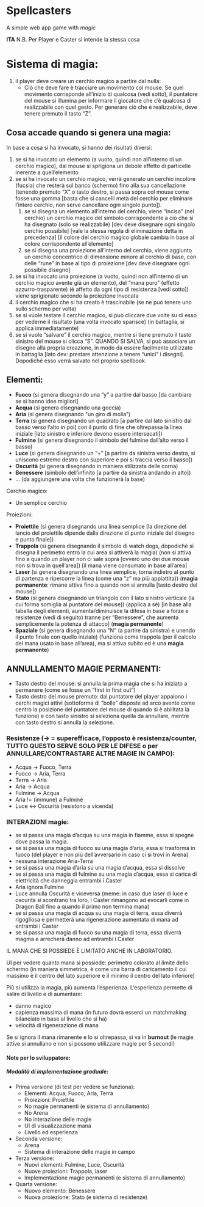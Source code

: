 # Spellcasters
A simple web app game with *magic*

**ITA**
N.B. Per Player e Caster si intende la stessa cosa

# Sistema di magia:

1. il player deve creare un cerchio magico a partire dal nulla:
    - Ciò che deve fare è tracciare un movimento col mouse. Se quel movimento corrisponde all’inizio di qualcosa (vedi sotto), il puntatore del mouse si illumina per informare il giocatore che c’è qualcosa di realizzabile con quel gesto. Per generare ciò che è realizzabile, deve tenere premuto il tasto “Z”.

## Cosa accade quando si genera una magia:

In base a cosa si ha invocato, si hanno dei risultati diversi:

1. se si ha invocato un elemento (a vuoto, quindi non all’interno di un cerchio magico), dal mouse si sprigiona un debole effetto di particelle inerente a quell’elemento
2. se si ha invocato un cerchio magico, verrà generato un cerchio incolore (fucsia) che resterà sul banco (schermo) fino alla sua cancellazione (tenendo premuto “X” o tasto destro, si passa sopra col mouse come fosse una gomma \[basta che si cancelli metà del cerchio per eliminare l’intero cerchio, non serve cancellare ogni singolo punto\]).
    1. se si disegna un elemento all’interno del cerchio, viene “inciso” (nel cerchio) un cerchio magico del simbolo corrispondente a ciò che si ha disegnato (solo se realizzabile) \[dev deve disegnare ogni singolo cerchio possibile\] \[vale la stessa regola di eliminazione detta in precedenza\] \[il colore del cerchio magico globale cambia in base al colore corrispondente all’elemento\]
    2. se si disegna una proiezione all’interno del cerchio, viene aggiunto un cerchio concentrico di dimensione minore al cerchio di base, con delle “rune” in base al tipo di proiezione \[dev deve disegnare ogni possibile disegno\]
3. se si ha invocato una proiezione (a vuoto, quindi non all’interno di un cerchio magico avente già un elemento), del “mana puro” (effetto azzurro-trasparente) (è affetto da ogni tipo di resistenza \[vedi sotto\]) viene sprigionato secondo la proiezione invocata
4. il cerchio magico che si ha creato è trascinabile (se ne può tenere uno sullo schermo per volta)
5. se si vuole testare il cerchio magico, si può cliccare due volte su di esso per vederne il risultato (una volta invocato sparisce) (in battaglia, si applica immediatamente)
6. se si vuole “salvare” il cerchio magico, mentre si tiene premuto il tasto sinistro del mouse si clicca “S”. QUANDO SI SALVA, si può associare un disegno alla propria creazione, in modo da essere facilmente utilizzato in battaglia \[lato dev: prestare attenzione a tenere “unici” i disegni\]. Dopodiché esso verrà salvato nel proprio spellbook.

## Elementi:

- **Fuoco** (si genera disegnando una “y” a partire dal basso \[da cambiare se si hanno idee migliori\]
- **Acqua** (si genera disegnando una goccia)
- **Aria** (si genera disegnando “un giro di molla”)
- **Terra** (si genera disegnando un quadrato \[a partire dal lato sinistro dal basso verso l’alto in poi\] con il punto di fine che oltrepassa la linea iniziale \[lato sinistro e inferiore devono essere intersecati\])
- **Fulmine** (si genera disegnando il simbolo del fulmine dall’alto verso il basso)
- **Luce** (si genera disegnando un “+” \[a partire da sinistra verso destra, si uniscono estremo destro con superiore e poi si traccia verso il basso\])
- **Oscurità** (si genera disegnando in maniera stilizzata delle corna)
- **Benessere** (simbolo dell’infinito \[a partire da sinistra andando in alto\])
- … (da aggiungere una volta che funzionerà la base)

Cerchio magico:

- Un semplice cerchio

Proiezioni:

- **Proiettile** (si genera disegnando una linea semplice \[la direzione del lancio del proiettile dipende dalla direzione di punto iniziale del disegno e punto finale\])
- **Trappola** (si genera disegnando il simbolo di watch dogs, dopodiché si disegna il perimetro entro la cui area si attiverà la magia) (non si attiva fino a quando un player non ci sale sopra \[ovvero uno dei due mouse non si trova in quell’area\]) \[il mana viene consumato in base all’area\]
- **Laser** (si genera disegnando una linea semplice, torna indietro al punto di partenza e ripercorre la linea (come una “z” ma più appiattita)) (**magia permanente**: rimane attiva fino a quando non si annulla \[tasto destro del mouse\])
- **Stato** (si genera disegnando un triangolo con il lato sinistro verticale (la cui forma somiglia al puntatore del mouse)) (applica a sé) \[in base alla tabella degli elementi, aumenta/diminuisce la difesa in base a forze e resistenze (vedi di seguito) tranne per “Benessere”, che aumenta semplicemente la potenza di attacco\] (**magia permanente**)
- **Spaziale** (si genera disegnando una “N” (a partire da sinistra) e unendo il punto finale con quello iniziale) (funziona come trappola (per il calcolo del mana usato in base all’area), ma si attiva subito ed è una **magia permanente**)

## ANNULLAMENTO MAGIE PERMANENTI:

- Tasto destro del mouse: si annulla la prima magia che si ha iniziato a permanere (come se fosse un “first in first out”)
- Tasto destro del mouse premuto: dal puntatore del player appaiono i cerchi magici attivi (sottoforma di “bolle” disposte ad arco avente come centro la posizione del puntatore del mouse di quando si è abilitata la funzione) e con tasto sinistro si seleziona quella da annullare, mentre con tasto destro si annulla la selezione.

 ### Resistenze (-> = superefficace, l’opposto è resistenza/counter, TUTTO QUESTO SERVE SOLO PER LE DIFESE o per ANNULLARE/CONTRASTARE ALTRE MAGIE IN CAMPO):

- Acqua -> Fuoco, Terra
- Fuoco -> Aria, Terra
- Terra -> Aria
- Aria -> Acqua
- Fulmine -> Acqua
- Aria != (immune) a Fulmine
- Luce &lt;-&gt; Oscurità (resistono a vicenda)

### INTERAZIONI magie:

- se si passa una magia d’acqua su una magia in fiamme, essa si spegne dove passa la magia.
- se si passa una magia di fuoco su una magia d’aria, essa si trasforma in fuoco (del player e non più dell’avversario in caso ci si trovi in Arena)
- nessuna interazione Aria-Terra
- se si passa una magia d’aria su una magia d’acqua, essa si dissolve
- se si passa una magia di fulmine su una magia d’acqua, essa si carica di elettricità che danneggia entrambi i Caster
- Aria ignora Fulmine
- Luce annulla Oscurità e viceversa (meme: in caso due laser di luce e oscurità si scontrano tra loro, i Caster rimangono ad evocarli come in Dragon Ball fino a quando il primo non termina mana)
- se si passa una magia di acqua su una magia di terra, essa diverrà rigogliosa e permetterà una rigenerazione aumentata di mana ad entrambi i Caster
- se si passa una magia di fuoco su una magia di terra, essa diverrà magma e arrecherà danno ad entrambi i Caster

IL MANA CHE SI POSSIEDE È LIMITATO ANCHE IN LABORATORIO.

UI per vedere quanto mana si possiede: perimetro colorato al limite dello schermo (in maniera simmetrica, è come una barra di caricamento il cui massimo è il centro del lato superiore e il minimo il centro del lato inferiore)

Più si utilizza la magia, più aumenta l’esperienza. L’esperienza permette di salire di livello e di aumentare:

- danno magico
- capienza massima di mana (in futuro dovrà esserci un matchmaking bilanciato in base al livello che si ha)
- velocità di rigenerazione di mana

Se si ignora il mana rimanente e lo si oltrepassa, si va in **burnout** (le magie attive si annullano e non si possono utilizzare magie per 5 secondi)

#### Note per lo sviluppatore:

##### Modalità di implementazione graduale:

- Prima versione (di test per vedere se funziona):
  - Elementi: Acqua, Fuoco, Aria, Terra
  - Proiezioni: Proiettile
  - No magie permanenti (e sistema di annullamento)
  - No Arena
  - No interazione delle magie
  - UI di visualizzazione mana
  - Livello ed esperienza
- Seconda versione:
  - Arena
  - Sistema di interazione delle magie in campo
- Terza versione:
  - Nuovi elementi: Fulmine, Luce, Oscurità
  - Nuove proiezioni: Trappola, laser
  - Implementazione magie permanenti (e sistema di annullamento)
- Quarta versione:
  - Nuovo elemento: Benessere
  - Nuova proiezione: Stato (e sistema di resistenze)
